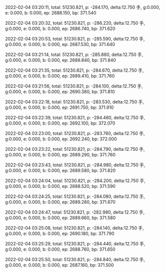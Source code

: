 2022-02-04 03:20:11, total: 51230.821, p: -284.170, delta:12.750 手, g:0.000, e: 0.000, b: 0.000, ep: 2688.150, bp: 371.540

2022-02-04 03:20:32, total: 51230.821, p: -286.220, delta:12.750 手, g:0.000, e: 0.000, b: 0.000, ep: 2686.740, bp: 371.620

2022-02-04 03:20:53, total: 51230.821, p: -285.590, delta:12.750 手, g:0.000, e: 0.000, b: 0.000, ep: 2687.530, bp: 371.640

2022-02-04 03:21:14, total: 51230.821, p: -285.880, delta:12.750 手, g:0.000, e: 0.000, b: 0.000, ep: 2688.840, bp: 371.840

2022-02-04 03:21:35, total: 51230.821, p: -284.670, delta:12.750 手, g:0.000, e: 0.000, b: 0.000, ep: 2689.410, bp: 371.760

2022-02-04 03:21:56, total: 51230.821, p: -284.100, delta:12.750 手, g:0.000, e: 0.000, b: 0.000, ep: 2690.380, bp: 371.810

2022-02-04 03:22:18, total: 51230.821, p: -283.530, delta:12.750 手, g:0.000, e: 0.000, b: 0.000, ep: 2691.750, bp: 371.910

2022-02-04 03:22:39, total: 51230.821, p: -284.460, delta:12.750 手, g:0.000, e: 0.000, b: 0.000, ep: 2692.100, bp: 372.070

2022-02-04 03:23:00, total: 51230.821, p: -283.760, delta:12.750 手, g:0.000, e: 0.000, b: 0.000, ep: 2692.240, bp: 372.000

2022-02-04 03:23:22, total: 51230.821, p: -284.790, delta:12.750 手, g:0.000, e: 0.000, b: 0.000, ep: 2689.290, bp: 371.760

2022-02-04 03:23:43, total: 51230.821, p: -284.980, delta:12.750 手, g:0.000, e: 0.000, b: 0.000, ep: 2689.580, bp: 371.820

2022-02-04 03:24:04, total: 51230.821, p: -284.200, delta:12.750 手, g:0.000, e: 0.000, b: 0.000, ep: 2688.520, bp: 371.590

2022-02-04 03:24:25, total: 51230.821, p: -284.080, delta:12.750 手, g:0.000, e: 0.000, b: 0.000, ep: 2689.280, bp: 371.670

2022-02-04 03:24:47, total: 51230.821, p: -282.980, delta:12.750 手, g:0.000, e: 0.000, b: 0.000, ep: 2689.660, bp: 371.580

2022-02-04 03:25:08, total: 51230.821, p: -284.140, delta:12.750 手, g:0.000, e: 0.000, b: 0.000, ep: 2690.180, bp: 371.790

2022-02-04 03:25:29, total: 51230.821, p: -284.440, delta:12.750 手, g:0.000, e: 0.000, b: 0.000, ep: 2688.760, bp: 371.650

2022-02-04 03:25:50, total: 51230.821, p: -284.840, delta:12.750 手, g:0.000, e: 0.000, b: 0.000, ep: 2687.160, bp: 371.500